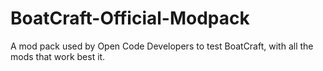 BoatCraft-Official-Modpack
==========================

A mod pack used by Open Code Developers to test BoatCraft, with all the mods that work best it.
